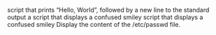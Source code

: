 script that prints “Hello, World”, followed by a new line to the standard output
a script that displays a confused smiley
script that displays a confused smiley
Display the content of the /etc/passwd file.
